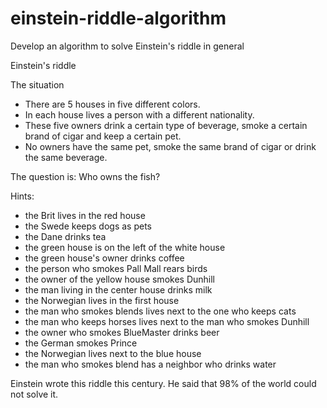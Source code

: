 # einstein-riddle-algorithm
Develop an algorithm to solve Einstein's riddle in general


Einstein's riddle

The situation
* There are 5 houses in five different colors.
* In each house lives a person with a different nationality.
* These five owners drink a certain type of beverage, smoke a certain brand of cigar and keep a certain pet.
* No owners have the same pet, smoke the same brand of cigar or drink the same beverage.

The question is: Who owns the fish?

Hints:

* the Brit lives in the red house
* the Swede keeps dogs as pets
* the Dane drinks tea
* the green house is on the left of the white house
* the green house's owner drinks coffee
* the person who smokes Pall Mall rears birds
* the owner of the yellow house smokes Dunhill
* the man living in the center house drinks milk
* the Norwegian lives in the first house
* the man who smokes blends lives next to the one who keeps cats
* the man who keeps horses lives next to the man who smokes Dunhill
* the owner who smokes BlueMaster drinks beer
* the German smokes Prince
* the Norwegian lives next to the blue house
* the man who smokes blend has a neighbor who drinks water

Einstein wrote this riddle this century. He said that 98% of the world could not solve it.
